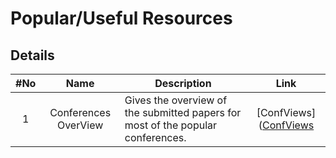 # Popular/Useful Resources


## Details

|#No|Name|Description|Link|
| :------: | :------------------------: | ----------------------------------------------- | :-----------: |
|1|Conferences OverView  | Gives the overview of the submitted papers for most of the popular conferences.|[ConfViews]([ConfViews](https://www.confviews.com/)|
